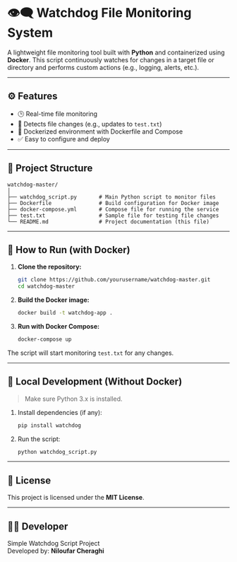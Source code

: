 # 👁️‍🗨️ Watchdog File Monitoring System

A lightweight file monitoring tool built with **Python** and containerized using **Docker**. This script continuously watches for changes in a target file or directory and performs custom actions (e.g., logging, alerts, etc.).

---

## ⚙️ Features

- 🕒 Real-time file monitoring
- 📝 Detects file changes (e.g., updates to `test.txt`)
- 🐳 Dockerized environment with Dockerfile and Compose
- ✅ Easy to configure and deploy

---

## 📁 Project Structure

```
watchdog-master/
│
├── watchdog_script.py       # Main Python script to monitor files
├── Dockerfile               # Build configuration for Docker image
├── docker-compose.yml       # Compose file for running the service
├── test.txt                 # Sample file for testing file changes
└── README.md                # Project documentation (this file)
```

---

## 🚀 How to Run (with Docker)

1. **Clone the repository:**
   ```bash
   git clone https://github.com/yourusername/watchdog-master.git
   cd watchdog-master
   ```

2. **Build the Docker image:**
   ```bash
   docker build -t watchdog-app .
   ```

3. **Run with Docker Compose:**
   ```bash
   docker-compose up
   ```

The script will start monitoring `test.txt` for any changes.

---

## 🧪 Local Development (Without Docker)

> Make sure Python 3.x is installed.

1. Install dependencies (if any):
   ```bash
   pip install watchdog
   ```

2. Run the script:
   ```bash
   python watchdog_script.py
   ```

---

## 📄 License

This project is licensed under the **MIT License**.

---

## 👨‍💻 Developer

Simple Watchdog Script Project  
Developed by: **Niloufar Cheraghi**
